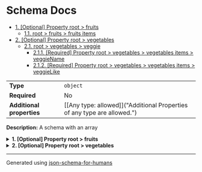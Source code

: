 # Schema Docs

- [1. [Optional] Property root > fruits](#fruits)
  - [1.1. root > fruits > fruits items](#autogenerated_heading_2)
- [2. [Optional] Property root > vegetables](#vegetables)
  - [2.1. root > vegetables > veggie](#autogenerated_heading_3)
    - [2.1.1. [Required] Property root > vegetables > vegetables items > veggieName](#vegetables_items_veggieName)
    - [2.1.2. [Required] Property root > vegetables > vegetables items > veggieLike](#vegetables_items_veggieLike)

|                           |                                                                         |
| ------------------------- | ----------------------------------------------------------------------- |
| **Type**                  | `object`                                                                |
| **Required**              | No                                                                      |
| **Additional properties** | [[Any type: allowed]]("Additional Properties of any type are allowed.") |

**Description:** A schema with an array

<details>
<summary>
<strong> <a name="fruits"></a>1. [Optional] Property root > fruits</strong>  

</summary>
<blockquote>

|              |                   |
| ------------ | ----------------- |
| **Type**     | `array of string` |
| **Required** | No                |

|                      | Array restrictions |
| -------------------- | ------------------ |
| **Min items**        | N/A                |
| **Max items**        | N/A                |
| **Items unicity**    | False              |
| **Additional items** | False              |
| **Tuple validation** | See below          |

| Each item of this array must be | Description |
| ------------------------------- | ----------- |
| [fruits items](#fruits_items)   | -           |

### <a name="autogenerated_heading_2"></a>1.1. root > fruits > fruits items

|              |          |
| ------------ | -------- |
| **Type**     | `string` |
| **Required** | No       |

</blockquote>
</details>

<details>
<summary>
<strong> <a name="vegetables"></a>2. [Optional] Property root > vegetables</strong>  

</summary>
<blockquote>

|              |         |
| ------------ | ------- |
| **Type**     | `array` |
| **Required** | No      |

|                      | Array restrictions |
| -------------------- | ------------------ |
| **Min items**        | N/A                |
| **Max items**        | N/A                |
| **Items unicity**    | False              |
| **Additional items** | False              |
| **Tuple validation** | See below          |

| Each item of this array must be | Description |
| ------------------------------- | ----------- |
| [veggie](#vegetables_items)     | -           |

### <a name="autogenerated_heading_3"></a>2.1. root > vegetables > veggie

|                           |                                                                         |
| ------------------------- | ----------------------------------------------------------------------- |
| **Type**                  | `object`                                                                |
| **Required**              | No                                                                      |
| **Additional properties** | [[Any type: allowed]]("Additional Properties of any type are allowed.") |
| **Defined in**            | #/definitions/veggie                                                    |

<details>
<summary>
<strong> <a name="vegetables_items_veggieName"></a>2.1.1. [Required] Property root > vegetables > vegetables items > veggieName</strong>  

</summary>
<blockquote>

|              |          |
| ------------ | -------- |
| **Type**     | `string` |
| **Required** | Yes      |

**Description:** The name of the vegetable.

</blockquote>
</details>

<details>
<summary>
<strong> <a name="vegetables_items_veggieLike"></a>2.1.2. [Required] Property root > vegetables > vegetables items > veggieLike</strong>  

</summary>
<blockquote>

|              |           |
| ------------ | --------- |
| **Type**     | `boolean` |
| **Required** | Yes       |

**Description:** Do I like this vegetable?

</blockquote>
</details>

</blockquote>
</details>

----------------------------------------------------------------------------------------------------------------------------
Generated using [json-schema-for-humans](https://github.com/coveooss/json-schema-for-humans)